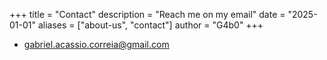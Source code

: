 +++
title = "Contact"
description = "Reach me on my email"
date = "2025-01-01"
aliases = ["about-us", "contact"]
author = "G4b0"
+++

- gabriel.acassio.correia@gmail.com
